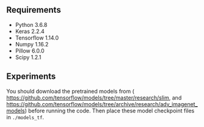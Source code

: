 ## Requirements

- Python 3.6.8
- Keras 2.2.4
- Tensorflow 1.14.0
- Numpy 1.16.2
- Pillow 6.0.0
- Scipy 1.2.1

## Experiments

You should download the  pretrained models from ( https://github.com/tensorflow/models/tree/master/research/slim, and https://github.com/tensorflow/models/tree/archive/research/adv_imagenet_models) before running the code. Then place these model checkpoint files in `./models_tf`.
